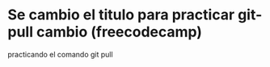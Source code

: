 # Se cambio el titulo para practicar git-pull cambio (freecodecamp)
practicando el comando git pull
